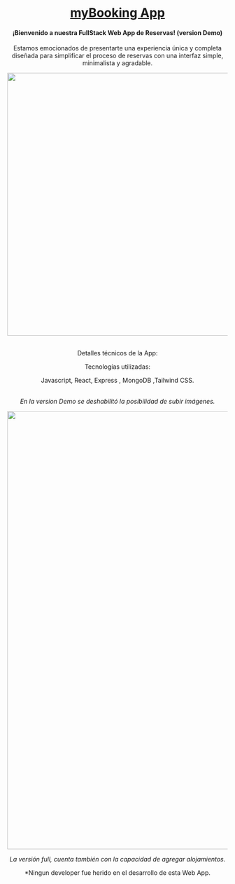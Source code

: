 <h1 align="center"> <a href="https://my-booking-clone.vercel.app/">myBooking App</a> </h1>
<div align='center'>
<h4>¡Bienvenido a nuestra FullStack Web App de Reservas! (version Demo)</h4> 
<p>Estamos emocionados de presentarte una experiencia única y completa diseñada para simplificar el proceso de reservas con una interfaz simple, minimalista y agradable.</p>

<img src='https://res.cloudinary.com/didr1suca/image/upload/v1704574261/foto_1_gioxc3.png' style="width:600px"></img>

</br>
Detalles técnicos de la App: 
<br/>
<p>Tecnologías utilizadas:</p>
<p>Javascript, React, Express , MongoDB ,Tailwind CSS.</p>
</br/>
<i>En la version Demo se deshabilitó la posibilidad de subir imágenes.</i>

<img src='https://res.cloudinary.com/didr1suca/image/upload/c_pad,b_auto:predominant,fl_preserve_transparency/v1704486781/DEMOS_wlt6qh.jpg?_s=public-apps' style="width:1000px"></img>

<i>La versión full, cuenta también con la capacidad de agregar alojamientos.</i>

*Ningun developer fue herido en el desarrollo de esta Web App.
</div>
